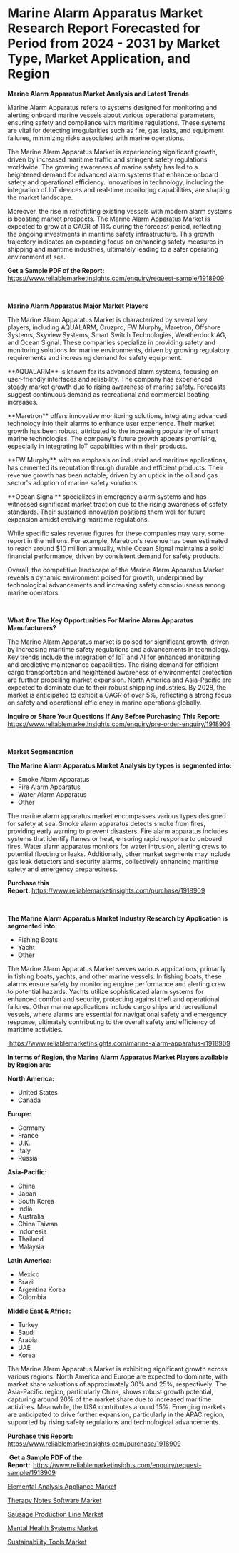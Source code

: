 <p><h1>Marine Alarm Apparatus Market Research Report Forecasted for Period from 2024 -  2031 by Market Type, Market Application, and Region</h1></p><p><strong>Marine Alarm Apparatus Market Analysis and Latest Trends</strong></p>
<p><p>Marine Alarm Apparatus refers to systems designed for monitoring and alerting onboard marine vessels about various operational parameters, ensuring safety and compliance with maritime regulations. These systems are vital for detecting irregularities such as fire, gas leaks, and equipment failures, minimizing risks associated with marine operations.</p><p>The Marine Alarm Apparatus Market is experiencing significant growth, driven by increased maritime traffic and stringent safety regulations worldwide. The growing awareness of marine safety has led to a heightened demand for advanced alarm systems that enhance onboard safety and operational efficiency. Innovations in technology, including the integration of IoT devices and real-time monitoring capabilities, are shaping the market landscape. </p><p>Moreover, the rise in retrofitting existing vessels with modern alarm systems is boosting market prospects. The Marine Alarm Apparatus Market is expected to grow at a CAGR of 11% during the forecast period, reflecting the ongoing investments in maritime safety infrastructure. This growth trajectory indicates an expanding focus on enhancing safety measures in shipping and maritime industries, ultimately leading to a safer operating environment at sea.</p></p>
<p><strong>Get a Sample PDF of the Report:&nbsp;</strong> <a href="https://www.reliablemarketinsights.com/enquiry/request-sample/1918909?utm_campaign=1626&utm_medium=2&utm_source=Github&utm_content=ia&utm_term=24102024&utm_id=marine-alarm-apparatus">https://www.reliablemarketinsights.com/enquiry/request-sample/1918909</a></p>
<p>&nbsp;</p>
<p><strong>Marine Alarm Apparatus Major Market Players</strong></p>
<p><p>The Marine Alarm Apparatus Market is characterized by several key players, including AQUALARM, Cruzpro, FW Murphy, Maretron, Offshore Systems, Skyview Systems, Smart Switch Technologies, Weatherdock AG, and Ocean Signal. These companies specialize in providing safety and monitoring solutions for marine environments, driven by growing regulatory requirements and increasing demand for safety equipment.</p><p>**AQUALARM** is known for its advanced alarm systems, focusing on user-friendly interfaces and reliability. The company has experienced steady market growth due to rising awareness of marine safety. Forecasts suggest continuous demand as recreational and commercial boating increases.</p><p>**Maretron** offers innovative monitoring solutions, integrating advanced technology into their alarms to enhance user experience. Their market growth has been robust, attributed to the increasing popularity of smart marine technologies. The company's future growth appears promising, especially in integrating IoT capabilities within their products.</p><p>**FW Murphy**, with an emphasis on industrial and maritime applications, has cemented its reputation through durable and efficient products. Their revenue growth has been notable, driven by an uptick in the oil and gas sector's adoption of marine safety solutions.</p><p>**Ocean Signal** specializes in emergency alarm systems and has witnessed significant market traction due to the rising awareness of safety standards. Their sustained innovation positions them well for future expansion amidst evolving maritime regulations.</p><p>While specific sales revenue figures for these companies may vary, some report in the millions. For example, Maretron's revenue has been estimated to reach around $10 million annually, while Ocean Signal maintains a solid financial performance, driven by consistent demand for safety products.</p><p>Overall, the competitive landscape of the Marine Alarm Apparatus Market reveals a dynamic environment poised for growth, underpinned by technological advancements and increasing safety consciousness among marine operators.</p></p>
<p>&nbsp;</p>
<p><strong>What Are The Key Opportunities For Marine Alarm Apparatus Manufacturers?</strong></p>
<p><p>The Marine Alarm Apparatus market is poised for significant growth, driven by increasing maritime safety regulations and advancements in technology. Key trends include the integration of IoT and AI for enhanced monitoring and predictive maintenance capabilities. The rising demand for efficient cargo transportation and heightened awareness of environmental protection are further propelling market expansion. North America and Asia-Pacific are expected to dominate due to their robust shipping industries. By 2028, the market is anticipated to exhibit a CAGR of over 5%, reflecting a strong focus on safety and operational efficiency in marine operations globally.</p></p>
<p><strong>Inquire or Share Your Questions If Any Before Purchasing This Report:</strong> <a href="https://www.reliablemarketinsights.com/enquiry/pre-order-enquiry/1918909?utm_campaign=1626&utm_medium=2&utm_source=Github&utm_content=ia&utm_term=24102024&utm_id=marine-alarm-apparatus">https://www.reliablemarketinsights.com/enquiry/pre-order-enquiry/1918909</a></p>
<p>&nbsp;</p>
<p><strong>Market Segmentation</strong></p>
<p><strong>The Marine Alarm Apparatus Market Analysis by types is segmented into:</strong></p>
<p><ul><li>Smoke Alarm Apparatus</li><li>Fire Alarm Apparatus</li><li>Water Alarm Apparatus</li><li>Other</li></ul></p>
<p><p>The marine alarm apparatus market encompasses various types designed for safety at sea. Smoke alarm apparatus detects smoke from fires, providing early warning to prevent disasters. Fire alarm apparatus includes systems that identify flames or heat, ensuring rapid response to onboard fires. Water alarm apparatus monitors for water intrusion, alerting crews to potential flooding or leaks. Additionally, other market segments may include gas leak detectors and security alarms, collectively enhancing maritime safety and emergency preparedness.</p></p>
<p><strong>Purchase this Report:&nbsp;</strong><a href="https://www.reliablemarketinsights.com/purchase/1918909?utm_campaign=1626&utm_medium=2&utm_source=Github&utm_content=ia&utm_term=24102024&utm_id=marine-alarm-apparatus">https://www.reliablemarketinsights.com/purchase/1918909</a></p>
<p>&nbsp;</p>
<p><strong>The Marine Alarm Apparatus Market Industry Research by Application is segmented into:</strong></p>
<p><ul><li>Fishing Boats</li><li>Yacht</li><li>Other</li></ul></p>
<p><p>The Marine Alarm Apparatus Market serves various applications, primarily in fishing boats, yachts, and other marine vessels. In fishing boats, these alarms ensure safety by monitoring engine performance and alerting crew to potential hazards. Yachts utilize sophisticated alarm systems for enhanced comfort and security, protecting against theft and operational failures. Other marine applications include cargo ships and recreational vessels, where alarms are essential for navigational safety and emergency response, ultimately contributing to the overall safety and efficiency of maritime activities.</p></p>
<p><a href="https://www.reliablemarketinsights.com/marine-alarm-apparatus-r1918909?utm_campaign=1626&utm_medium=2&utm_source=Github&utm_content=ia&utm_term=24102024&utm_id=marine-alarm-apparatus">&nbsp;https://www.reliablemarketinsights.com/marine-alarm-apparatus-r1918909</a></p>
<p><strong>In terms of Region, the Marine Alarm Apparatus Market Players available by Region are:</strong></p>
<p>
    <p> <strong> North America: </strong>
        <ul>
            <li>United States</li>
            <li>Canada</li>
        </ul>
        </p> 
    <p> <strong> Europe: </strong>
        <ul>
            <li>Germany</li>
            <li>France</li>
            <li>U.K.</li>
            <li>Italy</li>
            <li>Russia</li>
        </ul>
        </p> 
    <p> <strong> Asia-Pacific: </strong>
        <ul>
            <li>China</li>
            <li>Japan</li>
            <li>South Korea</li>
            <li>India</li>
            <li>Australia</li>
            <li>China Taiwan</li>
            <li>Indonesia</li>
            <li>Thailand</li>
            <li>Malaysia</li>
        </ul>
        </p> 
    <p> <strong> Latin America: </strong>
        <ul>
            <li>Mexico</li>
            <li>Brazil</li>
            <li>Argentina Korea</li>
            <li>Colombia</li>
        </ul>
        </p> 
    <p> <strong> Middle East & Africa: </strong>
        <ul>
            <li>Turkey</li>
            <li>Saudi</li>
            <li>Arabia</li>
            <li>UAE</li>
            <li>Korea</li>
        </ul>
    </p>
    </p>
<p><p>The Marine Alarm Apparatus Market is exhibiting significant growth across various regions. North America and Europe are expected to dominate, with market share valuations of approximately 30% and 25%, respectively. The Asia-Pacific region, particularly China, shows robust growth potential, capturing around 20% of the market share due to increased maritime activities. Meanwhile, the USA contributes around 15%. Emerging markets are anticipated to drive further expansion, particularly in the APAC region, supported by rising safety regulations and technological advancements.</p></p>
<p><strong>Purchase this Report: </strong><a href="https://www.reliablemarketinsights.com/purchase/1918909?utm_campaign=1626&utm_medium=2&utm_source=Github&utm_content=ia&utm_term=24102024&utm_id=marine-alarm-apparatus">https://www.reliablemarketinsights.com/purchase/1918909</a></p>
<p>&nbsp;<strong>Get a Sample PDF of the Report:&nbsp;&nbsp;</strong><a href="https://www.reliablemarketinsights.com/enquiry/request-sample/1918909?utm_campaign=1626&utm_medium=2&utm_source=Github&utm_content=ia&utm_term=24102024&utm_id=marine-alarm-apparatus">https://www.reliablemarketinsights.com/enquiry/request-sample/1918909</a></p>
<p><strong></strong></p>
<p><p><a href="https://github.com/JakirUddin651/Market-Research-Report-List-1/blob/main/elemental-analysis-appliance-market.md?utm_campaign=1626&utm_medium=2&utm_source=Github&utm_content=ia&utm_term=24102024&utm_id=marine-alarm-apparatus">Elemental Analysis Appliance Market</a></p><p><a href="https://www.linkedin.com/pulse/unveiling-market-trends-global-therapy-notes-software-growth-a309c?utm_campaign=1626&utm_medium=2&utm_source=Github&utm_content=ia&utm_term=24102024&utm_id=marine-alarm-apparatus">Therapy Notes Software Market</a></p><p><a href="https://issuu.com/reportprime-2/docs/sausage-production-line-market-size_7025351b489e7b?utm_campaign=1626&utm_medium=2&utm_source=Github&utm_content=ia&utm_term=24102024&utm_id=marine-alarm-apparatus">Sausage Production Line Market</a></p><p><a href="https://www.linkedin.com/pulse/mental-health-systems-market-strategic-insights-product-evolution-vf4zc?utm_campaign=1626&utm_medium=2&utm_source=Github&utm_content=ia&utm_term=24102024&utm_id=marine-alarm-apparatus">Mental Health Systems Market</a></p><p><a href="https://www.linkedin.com/pulse/emerging-trends-sustainability-tools-market-global-outlook-future-ektmc?utm_campaign=1626&utm_medium=2&utm_source=Github&utm_content=ia&utm_term=24102024&utm_id=marine-alarm-apparatus">Sustainability Tools Market</a></p></p>